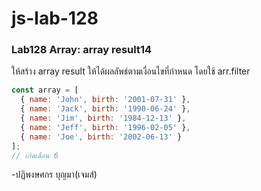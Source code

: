 # js-lab-128
### Lab128 Array: array result14
ให้สร้าง array result ให้ได้ผลลัพธ์ตามเงื่อนไขที่กำหนด โดยใช้ arr.filter

```JavaScript
const array = [
  { name: 'John', birth: '2001-07-31' },
  { name: 'Jack', birth: '1990-06-24' },
  { name: 'Jim', birth: '1984-12-13' },
  { name: 'Jeff', birth: '1996-02-05' },
  { name: 'Joe', birth: '2002-06-13' }
];
// เกิดเดือน 6
```
-ปฏิพงษศกร บุญมา(เจมส์)